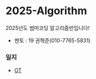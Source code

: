 # 2025-Algorithm
2025년도 썸머코딩 알고리즘반입니다!
- 멘토 : 19 권혁준(010-7765-5831)
### 일지
- [OT](https://github.com/LandvibeDev/2025-Algorithm/blob/main/%EC%9D%BC%EC%A7%80/OT.md)
